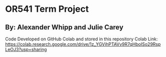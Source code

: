 # OR541 Term Project
## By: Alexander Whipp and Julie Carey

Code Developed on GitHub Colab and stored in this repository
Colab Link: https://colab.research.google.com/drive/1z_YGVihPTAVv9R7qHboISo29RspLeOJ3?usp=sharing

